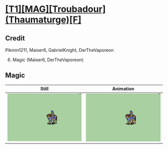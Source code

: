 # [\[T1\]\[MAG\]\[Troubadour\]\(Thaumaturge\)\[F\]](../)

## Credit

Pikmin1211, Maiser6, GabrielKnight, DerTheVaporeon

6. Magic (Maiser6, DerTheVaporeon)
	
## Magic

| Still | Animation |
| :---: | :-------: |
| ![Magic still](./Magic_000.png) | ![Magic animation](./Magic.gif) |
